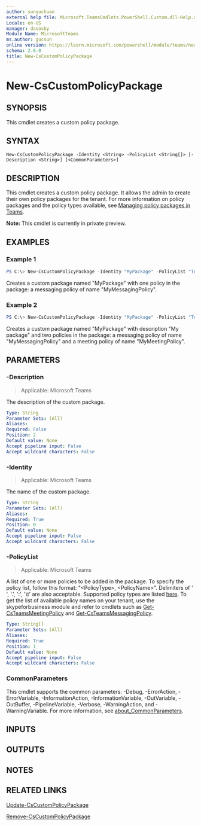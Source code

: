 ```yaml
---
author: sunguchuan
external help file: Microsoft.TeamsCmdlets.PowerShell.Custom.dll-Help.xml
Locale: en-US
manager: dasosby
Module Name: MicrosoftTeams
ms.author: gucsun
online version: https://learn.microsoft.com/powershell/module/teams/new-cscustompolicypackage
schema: 2.0.0
title: New-CsCustomPolicyPackage
---
```


# New-CsCustomPolicyPackage

## SYNOPSIS
This cmdlet creates a custom policy package.

## SYNTAX

```
New-CsCustomPolicyPackage -Identity <String> -PolicyList <String[]> [-Description <String>] [<CommonParameters>]
```

## DESCRIPTION

This cmdlet creates a custom policy package. It allows the admin to create their own policy packages for the tenant. For more information on policy packages and the policy types available, see [Managing policy packages in Teams](https://learn.microsoft.com/MicrosoftTeams/manage-policy-packages).

**Note:** This cmdlet is currently in private preview.

## EXAMPLES

### Example 1
```powershell
PS C:\> New-CsCustomPolicyPackage -Identity "MyPackage" -PolicyList "TeamsMessagingPolicy, MyMessagingPolicy"
```

Creates a custom package named "MyPackage" with one policy in the package: a messaging policy of name "MyMessagingPolicy".
### Example 2
```powershell
PS C:\> New-CsCustomPolicyPackage -Identity "MyPackage" -PolicyList "TeamsMessagingPolicy, MyMessagingPolicy", "TeamsMeetingPolicy, MyMeetingPolicy" -Description "My package"
```

Creates a custom package named "MyPackage" with description "My package" and two policies in the package: a messaging policy of name "MyMessagingPolicy" and a meeting policy of name "MyMeetingPolicy".

## PARAMETERS

### -Description

> Applicable: Microsoft Teams

The description of the custom package.

```yaml
Type: String
Parameter Sets: (All)
Aliases:
Required: False
Position: 2
Default value: None
Accept pipeline input: False
Accept wildcard characters: False
```

### -Identity

> Applicable: Microsoft Teams

The name of the custom package.

```yaml
Type: String
Parameter Sets: (All)
Aliases:
Required: True
Position: 0
Default value: None
Accept pipeline input: False
Accept wildcard characters: False
```

### -PolicyList

> Applicable: Microsoft Teams

A list of one or more policies to be added in the package. To specify the policy list, follow this format: "\<PolicyType\>, \<PolicyName\>". Delimiters of ' ', '.', ':', '\t' are also acceptable. Supported policy types are listed [here](https://learn.microsoft.com/MicrosoftTeams/manage-policy-packages#what-is-a-policy-package). To get the list of available policy names on your tenant, use the skypeforbusiness module and refer to cmdlets such as [Get-CsTeamsMeetingPolicy](https://learn.microsoft.com/powershell/module/teams/get-csteamsmeetingpolicy) and [Get-CsTeamsMessagingPolicy](https://learn.microsoft.com/powershell/module/teams/get-csteamsmessagingpolicy).

```yaml
Type: String[]
Parameter Sets: (All)
Aliases:
Required: True
Position: 1
Default value: None
Accept pipeline input: False
Accept wildcard characters: False
```

### CommonParameters
This cmdlet supports the common parameters: -Debug, -ErrorAction, -ErrorVariable, -InformationAction, -InformationVariable, -OutVariable, -OutBuffer, -PipelineVariable, -Verbose, -WarningAction, and -WarningVariable. For more information, see [about_CommonParameters](https://go.microsoft.com/fwlink/?LinkID=113216).

## INPUTS

## OUTPUTS

## NOTES

## RELATED LINKS

[Update-CsCustomPolicyPackage](https://learn.microsoft.com/powershell/module/teams/update-cscustompolicypackage)

[Remove-CsCustomPolicyPackage](https://learn.microsoft.com/powershell/module/teams/remove-cscustompolicypackage)

